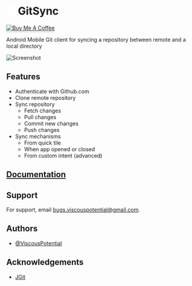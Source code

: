 # <img alt="alt text" src="app/src/main/res/drawable-mdpi/gitsync_notif.png" /> GitSync

<a href="https://buymeacoffee.com/viscouspotential" target="_blank"><img src="https://www.buymeacoffee.com/assets/img/custom_images/orange_img.png" alt="Buy Me A Coffee" style="height: 41px !important;width: 174px !important;box-shadow: 0px 3px 2px 0px rgba(190, 190, 190, 0.5) !important;-webkit-box-shadow: 0px 3px 2px 0px rgba(190, 190, 190, 0.5) !important;" ></a>


Android Mobile Git client for syncing a repository between remote and a local directory

![Screenshot](https://i.postimg.cc/qR59qYfm/Screenshot-20240828-183827-Git-Sync.png)
## Features

- Authenticate with Github.com
- Clone remote repository
- Sync repository
    - Fetch changes
    - Pull changes
    - Commit new changes
    - Push changes
- Sync mechanisms
    - From quick tile
    - When app opened or closed
    - From custom intent (advanced)

## [Documentation](Documentation.md)
## Support

For support, email bugs.viscouspotential@gmail.com.


## Authors

- [@ViscousPotential](https://github.com/ViscousPotential)


## Acknowledgements

 - [JGit](https://www.eclipse.org/jgit/)

